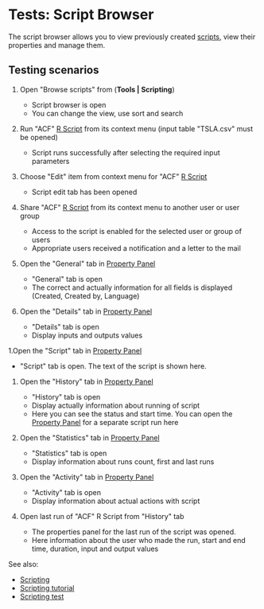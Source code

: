 <!-- TITLE: Tests: Script Browser -->
<!-- SUBTITLE: -->

# Tests: Script Browser

The script browser allows you to view previously created [scripts](../compute/scripting.md), 
view their properties and manage them.

## Testing scenarios

1. Open "Browse scripts" from (**Tools | Scripting**)
   * Script browser is open
   * You can change the view, use sort and search

1. Run "ACF" [R Script](../compute/scripting.md) from its context menu (input table "TSLA.csv" must be opened)
   * Script runs successfully after selecting the required input parameters

1. Choose "Edit" item from context menu for "ACF" [R Script](../compute/scripting.md)  
   * Script edit tab has been opened

1. Share "ACF" [R Script](../compute/scripting.md) from its context menu to another user or user group
   * Access to the script is enabled for the selected user or group of users
   * Appropriate users received a notification and a letter to the mail

1. Open the "General" tab in [Property Panel](../overview/navigation.md#properties)
   * "General" tab is open 
   * The correct and actually information for all fields is displayed (Created, Created by, Language)

1. Open the "Details" tab in [Property Panel](../overview/navigation.md#properties)
   * "Details" tab is open
   * Display inputs and outputs values

1.Open the "Script" tab in [Property Panel](../overview/navigation.md#properties)
   * "Script" tab is open. The text of the script is shown here. 

1. Open the "History" tab in [Property Panel](../overview/navigation.md#properties)
   * "History" tab is open
   * Display actually information about running of script
   * Here you can see the status and start time. You can open the [Property Panel](../overview/navigation.md#properties) for a separate script run here

1. Open the "Statistics" tab in [Property Panel](../overview/navigation.md#properties)
   * "Statistics" tab is open
   * Display information about runs count, first and last runs

1. Open the "Activity" tab in [Property Panel](../overview/navigation.md#properties)
   * "Activity" tab is open
   * Display information about actual actions with script

1. Open last run of "ACF" R Script from "History" tab
   * The properties panel for the last run of the script was opened.
   * Here information about the user who made the run, start and end time, duration, input and output values

See also:
  * [Scripting](../compute/scripting.md)
  * [Scripting tutorial](../_internal/tutorials/scripting.md)
  * [Scripting test](../compute/scripting-test.md)
